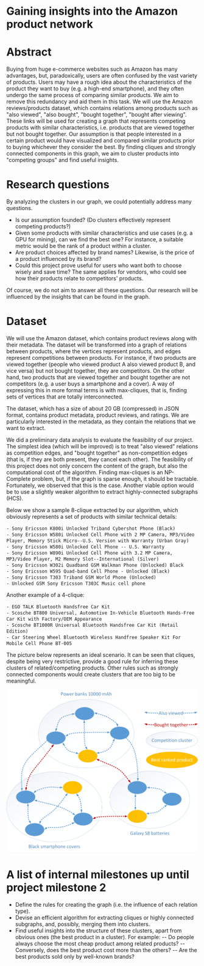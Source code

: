 # Gaining insights into the Amazon product network

# Abstract
Buying from huge e-commerce websites such as Amazon has many advantages, but, paradoxically, users are often confused by the vast variety of products.
Users may have a rough idea about the characteristics of the product they want to buy (e.g. a high-end smartphone), and they often undergo the same process of comparing similar products. We aim to remove this redundancy and aid them in this task.
We will use the Amazon reviews/products dataset, which contains relations among products such as "also viewed", "also bought", "bought together", "bought after viewing". These links will be used for creating a graph that represents competing products with similar characteristics, i.e. products that are viewed together but not bought together. Our assumption is that people interested in a certain product would have visualized and compared similar products prior to buying whichever they consider the best. By finding cliques and strongly connected components in this graph, we aim to cluster products into "competing groups" and find useful insights.

# Research questions
By analyzing the clusters in our graph, we could potentially address many questions.
- Is our assumption founded? (Do clusters effectively represent competing products?)
- Given some products with similar characteristics and use cases (e.g. a GPU for mining), can we find the best one? For instance, a suitable metric would be the rank of a product within a cluster.
- Are product choices affected by brand names? Likewise, is the price of a product influenced by its brand?
- Could this project prove useful for users who want both to choose wisely and save time?  The same applies for vendors, who could see how their products relate to competitors' products.

Of course, we do not aim to answer all these questions. Our research will be influenced by the insights that can be found in the graph.

# Dataset
We will use the Amazon dataset, which contains product reviews along with their metadata. The dataset will be transformed into a graph of relations between products, where the vertices represent products, and edges represent competitions between products. For instance, if two products are viewed together (people who viewed product A also viewed product B, and vice versa) but not bought together, they are competitors. On the other hand, two products that are viewed together and bought together are not competitors (e.g. a user buys a smartphone and a cover). A way of expressing this in more formal terms is with max-cliques, that is, finding sets of vertices that are totally interconnected.

The dataset, which has a size of about 20 GB (compressed) in JSON format, contains product metadata, product reviews, and ratings. We are particularly interested in the metadata, as they contain the relations that we want to extract.

We did a preliminary data analysis to evaluate the feasibility of our project. The simplest idea (which will be improved) is to treat "also viewed" relations as competition edges, and "bought together" as non-competition edges (that is, if they are both present, they cancel each other). The feasibility of this project does not only concern the content of the graph, but also the computational cost of the algorithm. Finding max-cliques is an NP-Complete problem, but, if the graph is sparse enough, it should be tractable. Fortunately, we observed that this is the case. Another viable option would be to use a slightly weaker algorithm to extract highly-connected subgraphs (HCS).

Below we show a sample 8-clique extracted by our algorithm, which obviously represents a set of products with similar technical details:
```
- Sony Ericsson K800i Unlocked Triband Cybershot Phone (Black)
- Sony Ericsson W580i Unlocked Cell Phone with 2 MP Camera, MP3/Video Player, Memory Stick Micro--U.S. Version with Warranty (Urban Gray)
- Sony Ericsson W580i Unlocked Cell Phone -- U.S. Warranty
- Sony Ericsson W890i Unlocked Cell Phone with 3.2 MP Camera, MP3/Video Player, M2 Memory Slot--International (Silver)
- Sony Ericsson W302i Quadband GSM Walkman Phone (Unlocked) Black
- Sony Ericsson W595 Quad-band Cell Phone - Unlocked (Black)
- Sony Ericsson T303 Triband GSM World Phone (Unlocked)
- Unlocked GSM Sony Ericsson T303C Music cell phone
```

Another example of a 4-clique:
```
- EGO TALK Bluetooth Handsfree Car Kit
- Scosche BT800 Universal, Automotive In-Vehicle Bluetooth Hands-Free Car Kit with Factory/OEM Appearance
- Scosche BT1000R Universal Bluetooth Handsfree Car Kit (Retail Edition)
- Car Steering Wheel Bluetooth Wireless Handfree Speaker Kit For Mobile Cell Phone BT-005
```

The picture below represents an ideal scenario. It can be seen that cliques, despite being very restrictive, provide a good rule for inferring these clusters of related/competing products. Other rules such as strongly connected components would create clusters that are too big to be meaningful.

![Sample product graph](productGraph.png)

# A list of internal milestones up until project milestone 2
- Define the rules for creating the graph (i.e. the influence of each relation type).
- Devise an efficient algorithm for extracting cliques or highly connected subgraphs, and, possibly, merging them into clusters.
- Find useful insights into the structure of these clusters, apart from obvious ones (the best product in a cluster). For example:
-- Do people always choose the most cheap product among related products?
-- Conversely, does the best product cost more than the others?
-- Are the best products sold only by well-known brands?

